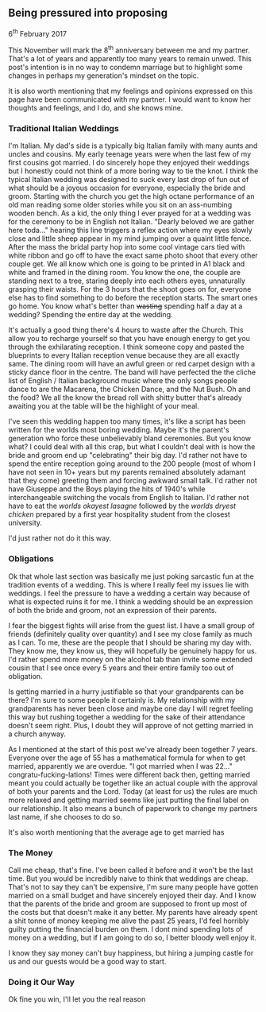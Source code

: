 ## Being pressured into proposing

6<sup>th</sup> February 2017

This November will mark the 8<sup>th</sup> anniversary between me and my partner. That's a lot of years and apparently too many years to remain unwed. This post's intention is in no way to condemn marriage but to highlight some changes in perhaps my generation's mindset on the topic.  

It is also worth mentioning that my feelings and opinions expressed on this page have been communicated with my partner. I would want to know her thoughts and feelings, and I do, and she knows mine.

### Traditional Italian Weddings

I'm Italian. My dad's side is a typically big Italian family with many aunts and uncles and cousins. My early teenage years were when the last few of my first cousins got married. I do sincerely hope they enjoyed their weddings but I honestly could not think of a more boring way to tie the knot. I think the typical Italian wedding was designed to suck every last drop of fun out of what should be a joyous occasion for everyone, especially the bride and groom. Starting with the church you get the high octane performance of an old man reading some older stories while you sit on an ass-numbing wooden bench. As a kid, the only thing I ever prayed for at a wedding was for the ceremony to be in English not Italian. "Dearly beloved we are gather here toda..." hearing this line triggers a reflex action where my eyes slowly close and little sheep appear in my mind jumping over a quaint little fence. After the mass the bridal party hop into some cool vintage cars tied with white ribbon and go off to have the exact same photo shoot that every other couple get. We all know which one is going to be printed in A1 black and white and framed in the dining room. You know the one, the couple are standing next to a tree, staring deeply into each others eyes, unnaturally grasping their waists. For the 3 hours that the shoot goes on for, everyone else has to find something to do before the reception starts. The smart ones go home. You know what's better than ~~wasting~~ spending half a day at a wedding? Spending the entire day at the wedding. 

It's actually a good thing there's 4 hours to waste after the Church. This allow you to recharge yourself so that you have enough energy to get you through the exhilarating reception. I think someone copy and pasted the blueprints to every Italian reception venue because they are all exactly same. The dining room will have an awful green or red carpet design with a sticky dance floor in the centre. The band will have perfected the the cliche list of English / Italian background music where the only songs people dance to are the Macarena, the Chicken Dance, and the Nut Bush. Oh and the food? We all the know the bread roll with shitty butter that's already awaiting you at the table will be the highlight of your meal.  

I've seen this wedding happen too many times, it's like a script has been written for the worlds most boring wedding. Maybe it's the parent's generation who force these unbelievably bland ceremonies. But you know what? I could deal with all this crap, but what I couldn't deal with is how the bride and groom end up "celebrating" their big day. I'd rather not have to spend the entire reception going around to the 200 people (most of whom I have not seen in 10+ years but my parents remained absolutely adamant that they come) greeting them and forcing awkward small talk. I'd rather not have Giuseppe and the Boys playing the hits of 1940's while interchangeable switching the vocals from English to Italian. I'd rather not have to eat the _worlds okayest lasagne_ followed by the _worlds dryest chicken_ prepared by a first year hospitality student from the closest university.  

I'd just rather not do it this way.

### Obligations

Ok that whole last section was basically me just poking sarcastic fun at the tradition events of a wedding. This is where I really feel my issues lie with weddings. I feel the pressure to have a wedding a certain way because of what is expected ruins it for me. I think a wedding should be an expression of both the bride and groom, not an expression of their parents.  

I fear the biggest fights will arise from the guest list. I have a small group of friends (definitely quality over quantity) and I see my close family as much as I can. To me, these are the people that I should be sharing my day with. They know me, they know us, they will hopefully be genuinely happy for us. I'd rather spend more money on the alcohol tab than invite some extended cousin that I see once every 5 years and their entire family too out of obligation.  

Is getting married in a hurry justifiable so that your grandparents can be there? I'm sure to some people it certainly is. My relationship with my grandparents has never been close and maybe one day I will regret feeling this way but rushing together a wedding for the sake of their attendance doesn't seem right. Plus, I doubt they will approve of not getting married in a church anyway.  

As I mentioned at the start of this post we've already been together 7 years. Everyone over the age of 55 has a mathematical formula for when to get married, apparently we are overdue. "I got married when I was 22..." congratu-fucking-lations! Times were different back then, getting married meant you could actually be together like an actual couple with the approval of both your parents and the Lord. Today (at least for us) the rules are much more relaxed and getting married seems like just putting the final label on our relationship. It also means a bunch of paperwork to change my partners last name, if she chooses to do so.  

It's also worth mentioning that the average age to get married has

### The Money

Call me cheap, that's fine. I've been called it before and it won't be the last time. But you would be incredibly naive to think that weddings are cheap. That's not to say they can't be expensive, I'm sure many people have gotten married on a small budget and have sincerely enjoyed their day. And I know that the parents of the bride and groom are supposed to front up most of the costs but that doesn't make it any better. My parents have already spent a shit tonne of money keeping me alive the past 25 years, I'd feel horribly guilty putting the financial burden on them. I dont mind spending lots of money on a wedding, but if I am going to do so, I better bloody well enjoy it.  

I know they say money can't buy happiness, but hiring a jumping castle for us and our guests would be a good way to start.

### Doing it Our Way


Ok fine you win, I'll let you the real reason

